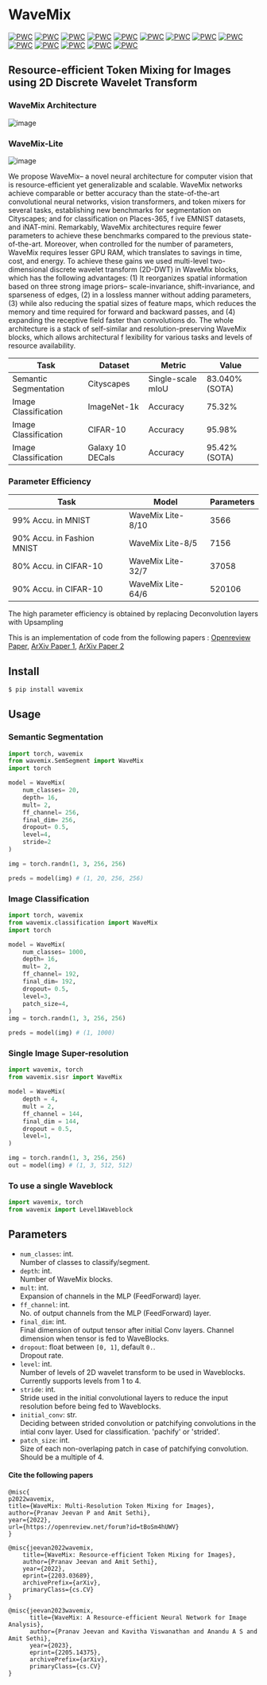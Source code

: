 # WaveMix
[![PWC](https://img.shields.io/endpoint.svg?url=https://paperswithcode.com/badge/wavemix-lite-a-resource-efficient-neural/image-classification-on-emnist-balanced)](https://paperswithcode.com/sota/image-classification-on-emnist-balanced?p=wavemix-lite-a-resource-efficient-neural)
[![PWC](https://img.shields.io/endpoint.svg?url=https://paperswithcode.com/badge/wavemix-lite-a-resource-efficient-neural/image-classification-on-emnist-byclass)](https://paperswithcode.com/sota/image-classification-on-emnist-byclass?p=wavemix-lite-a-resource-efficient-neural)
[![PWC](https://img.shields.io/endpoint.svg?url=https://paperswithcode.com/badge/wavemix-lite-a-resource-efficient-neural/image-classification-on-emnist-bymerge)](https://paperswithcode.com/sota/image-classification-on-emnist-bymerge?p=wavemix-lite-a-resource-efficient-neural)
[![PWC](https://img.shields.io/endpoint.svg?url=https://paperswithcode.com/badge/wavemix-lite-a-resource-efficient-neural/image-classification-on-emnist-digits)](https://paperswithcode.com/sota/image-classification-on-emnist-digits?p=wavemix-lite-a-resource-efficient-neural)
[![PWC](https://img.shields.io/endpoint.svg?url=https://paperswithcode.com/badge/wavemix-lite-a-resource-efficient-neural/image-classification-on-emnist-letters)](https://paperswithcode.com/sota/image-classification-on-emnist-letters?p=wavemix-lite-a-resource-efficient-neural)
[![PWC](https://img.shields.io/endpoint.svg?url=https://paperswithcode.com/badge/wavemix-lite-a-resource-efficient-neural/image-classification-on-inat2021-mini)](https://paperswithcode.com/sota/image-classification-on-inat2021-mini?p=wavemix-lite-a-resource-efficient-neural)
[![PWC](https://img.shields.io/endpoint.svg?url=https://paperswithcode.com/badge/wavemix-lite-a-resource-efficient-neural/scene-classification-on-places365-standard)](https://paperswithcode.com/sota/scene-classification-on-places365-standard?p=wavemix-lite-a-resource-efficient-neural)
[![PWC](https://img.shields.io/endpoint.svg?url=https://paperswithcode.com/badge/wavemix-lite-a-resource-efficient-neural/image-classification-on-galaxy10-decals)](https://paperswithcode.com/sota/image-classification-on-galaxy10-decals?p=wavemix-lite-a-resource-efficient-neural)
[![PWC](https://img.shields.io/endpoint.svg?url=https://paperswithcode.com/badge/wavemix-lite-a-resource-efficient-neural/semantic-segmentation-on-cityscapes-val)](https://paperswithcode.com/sota/semantic-segmentation-on-cityscapes-val?p=wavemix-lite-a-resource-efficient-neural)
[![PWC](https://img.shields.io/endpoint.svg?url=https://paperswithcode.com/badge/wavemix-lite-a-resource-efficient-neural/image-classification-on-caltech-256)](https://paperswithcode.com/sota/image-classification-on-caltech-256?p=wavemix-lite-a-resource-efficient-neural)
[![PWC](https://img.shields.io/endpoint.svg?url=https://paperswithcode.com/badge/wavemix-lite-a-resource-efficient-neural/image-classification-on-places365-standard)](https://paperswithcode.com/sota/image-classification-on-places365-standard?p=wavemix-lite-a-resource-efficient-neural)
[![PWC](https://img.shields.io/endpoint.svg?url=https://paperswithcode.com/badge/wavemix-lite-a-resource-efficient-neural/image-classification-on-svhn)](https://paperswithcode.com/sota/image-classification-on-svhn?p=wavemix-lite-a-resource-efficient-neural)
[![PWC](https://img.shields.io/endpoint.svg?url=https://paperswithcode.com/badge/wavemix-lite-a-resource-efficient-neural/image-classification-on-tiny-imagenet-1)](https://paperswithcode.com/sota/image-classification-on-tiny-imagenet-1?p=wavemix-lite-a-resource-efficient-neural)
[![PWC](https://img.shields.io/endpoint.svg?url=https://paperswithcode.com/badge/wavemix-lite-a-resource-efficient-neural/image-classification-on-fashion-mnist)](https://paperswithcode.com/sota/image-classification-on-fashion-mnist?p=wavemix-lite-a-resource-efficient-neural)

 
  


## Resource-efficient Token Mixing for Images using 2D Discrete Wavelet Transform 

### WaveMix Architecture
![image](https://user-images.githubusercontent.com/15833382/226090639-b4571494-7d2d-4bcb-81e3-127916339dfe.png)

### WaveMix-Lite
![image](https://user-images.githubusercontent.com/15833382/226090664-d844e4f1-854a-43b3-8106-78307f187fe8.png)

We propose WaveMix– a novel neural architecture for computer vision that is resource-efficient yet generalizable and scalable. WaveMix networks achieve comparable or better accuracy than the state-of-the-art convolutional neural networks, vision transformers, and token mixers for several tasks, establishing new benchmarks for segmentation on Cityscapes; and for classification on Places-365, f ive EMNIST datasets, and iNAT-mini. Remarkably, WaveMix architectures require fewer parameters to achieve these benchmarks compared to the previous state-of-the-art. Moreover, when controlled for the number of parameters, WaveMix requires lesser GPU RAM, which translates to savings in time, cost, and energy. To achieve these gains we used multi-level two-dimensional discrete wavelet transform (2D-DWT) in WaveMix blocks, which has the following advantages: (1) It reorganizes spatial information based on three strong image priors– scale-invariance, shift-invariance, and sparseness of edges, (2) in a lossless manner without adding parameters, (3) while also reducing the spatial sizes of feature maps, which reduces the memory and time required for forward and backward passes, and (4) expanding the receptive field faster than convolutions do. The whole architecture is a stack of self-similar and resolution-preserving WaveMix blocks, which allows architectural f lexibility for various tasks and levels of resource availability.


| Task                  | Dataset     | Metric   | Value  |
|-----------------------|-------------|----------|--------|
| Semantic Segmentation | Cityscapes  | Single-scale mIoU     | 83.040% (SOTA) |
| Image Classification  | ImageNet-1k | Accuracy | 75.32% |
| Image Classification  | CIFAR-10    | Accuracy | 95.98% |
| Image Classification  | Galaxy 10 DECals | Accuracy | 95.42% (SOTA) | 


### Parameter Efficiency
| Task                         | Model                                           | Parameters |
|------------------------------|-------------------------------------------------|------------|
| 99% Accu. in MNIST           | WaveMix Lite-8/10                               | 3566       |
| 90% Accu. in Fashion MNIST   | WaveMix Lite-8/5                                | 7156       |
| 80% Accu. in CIFAR-10        | WaveMix Lite-32/7                               | 37058      |
| 90% Accu. in CIFAR-10        | WaveMix Lite-64/6                               | 520106     |   

The high parameter efficiency is obtained by replacing Deconvolution layers with Upsampling

This is an implementation of code from the following papers : [Openreview Paper](https://openreview.net/forum?id=tBoSm4hUWV), [ArXiv Paper 1](https://arxiv.org/abs/2203.03689), [ArXiv Paper 2](https://arxiv.org/abs/2205.14375)

## Install

```bash
$ pip install wavemix
```

## Usage
### Semantic Segmentation

```python
import torch, wavemix
from wavemix.SemSegment import WaveMix
import torch

model = WaveMix(
    num_classes= 20, 
    depth= 16,
    mult= 2,
    ff_channel= 256,
    final_dim= 256,
    dropout= 0.5,
    level=4,
    stride=2
)

img = torch.randn(1, 3, 256, 256)

preds = model(img) # (1, 20, 256, 256)
```

### Image Classification

```python
import torch, wavemix
from wavemix.classification import WaveMix
import torch

model = WaveMix(
    num_classes= 1000, 
    depth= 16,
    mult= 2,
    ff_channel= 192,
    final_dim= 192,
    dropout= 0.5,
    level=3,
    patch_size=4,
)
img = torch.randn(1, 3, 256, 256)

preds = model(img) # (1, 1000)
```

### Single Image Super-resolution

```python
import wavemix, torch
from wavemix.sisr import WaveMix

model = WaveMix(
    depth = 4,
    mult = 2,
    ff_channel = 144,
    final_dim = 144,
    dropout = 0.5,
    level=1,
)

img = torch.randn(1, 3, 256, 256)
out = model(img) # (1, 3, 512, 512)
```

### To use a single Waveblock

```python
import wavemix, torch
from wavemix import Level1Waveblock

```

## Parameters

- `num_classes`: int.  
Number of classes to classify/segment.
- `depth`: int.  
Number of WaveMix blocks.
- `mult`: int.  
Expansion of channels in the MLP (FeedForward) layer. 
- `ff_channel`: int.  
No. of output channels from the MLP (FeedForward) layer. 
- `final_dim`: int.  
Final dimension of output tensor after initial Conv layers. Channel dimension when tensor is fed to WaveBlocks.
- `dropout`: float between `[0, 1]`, default `0.`.  
Dropout rate. 
- `level`: int.  
Number of levels of 2D wavelet transform to be used in Waveblocks. Currently supports levels from 1 to 4.
- `stride`: int.  
Stride used in the initial convolutional layers to reduce the input resolution before being fed to Waveblocks. 
- `initial_conv`: str.  
Deciding between strided convolution or patchifying convolutions in the intial conv layer. Used for classification. 'pachify' or 'strided'.
- `patch_size`: int.  
Size of each non-overlaping patch in case of patchifying convolution. Should be a multiple of 4.


#### Cite the following papers 
```
@misc{
p2022wavemix,
title={WaveMix: Multi-Resolution Token Mixing for Images},
author={Pranav Jeevan P and Amit Sethi},
year={2022},
url={https://openreview.net/forum?id=tBoSm4hUWV}
}

@misc{jeevan2022wavemix,
    title={WaveMix: Resource-efficient Token Mixing for Images},
    author={Pranav Jeevan and Amit Sethi},
    year={2022},
    eprint={2203.03689},
    archivePrefix={arXiv},
    primaryClass={cs.CV}
}

@misc{jeevan2023wavemix,
      title={WaveMix: A Resource-efficient Neural Network for Image Analysis}, 
      author={Pranav Jeevan and Kavitha Viswanathan and Anandu A S and Amit Sethi},
      year={2023},
      eprint={2205.14375},
      archivePrefix={arXiv},
      primaryClass={cs.CV}
}

```
